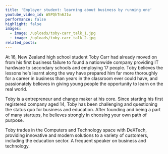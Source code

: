 ```yaml
---
title: 'Employer student: learning about business by running one'
youtube_video_id: WSPQhTn6J1w
performance: false
highlight: false
images:
  - image: /uploads/toby-carr_talk_1.jpg
  - image: /uploads/toby-carr_talk_2.jpg
related_posts:
---
```


At 16, New Zealand high school student Toby Carr had already moved on from his first business failure to found a nationwide company providing IT hardware to secondary schools and employing 17 people. Toby believes the lessons he's learnt along the way have prepared him far more thoroughly for a career in business than years in the classroom ever could have, and passionately believes in giving young people the opportunity to learn on the real world.

Toby is a entrepreneur and change maker at his core. Since starting his first registered company aged 14, Toby has been challenging and questioning the status quo for business and education. After founding and being a part of many startups, he believes strongly in choosing your own path of purpose.

Toby trades in the Computers and Technology space with DeXTech, providing innovative and modern solutions to a variety of customers, including the education sector. A frequent speaker on business and technology.